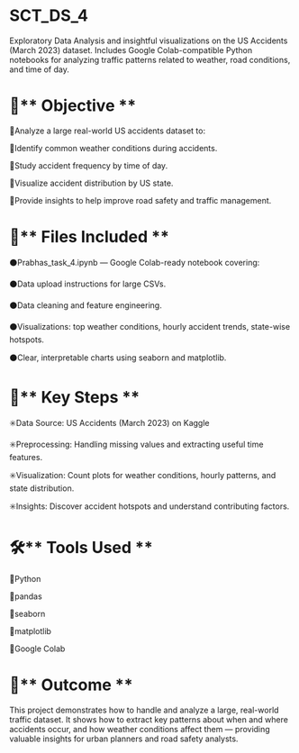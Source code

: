 # SCT_DS_4
Exploratory Data Analysis and insightful visualizations on the US Accidents (March 2023) dataset. Includes Google Colab-compatible Python notebooks for analyzing traffic patterns related to weather, road conditions, and time of day.

# 📌** Objective **
🔹Analyze a large real-world US accidents dataset to:

🔹Identify common weather conditions during accidents.

🔹Study accident frequency by time of day.

🔹Visualize accident distribution by US state.

🔹Provide insights to help improve road safety and traffic management.

# 📁** Files Included **
⚫Prabhas_task_4.ipynb — Google Colab-ready notebook covering:

⚫Data upload instructions for large CSVs.

⚫Data cleaning and feature engineering.

⚫Visualizations: top weather conditions, hourly accident trends, state-wise hotspots.

⚫Clear, interpretable charts using seaborn and matplotlib.

# 🔑** Key Steps **
✳️Data Source: US Accidents (March 2023) on Kaggle

✳️Preprocessing: Handling missing values and extracting useful time features.

✳️Visualization: Count plots for weather conditions, hourly patterns, and state distribution.

✳️Insights: Discover accident hotspots and understand contributing factors.

# 🛠️** Tools Used **
📍Python

📍pandas

📍seaborn

📍matplotlib

📍Google Colab

# 🚀** Outcome **
This project demonstrates how to handle and analyze a large, real-world traffic dataset. It shows how to extract key patterns about when and where accidents occur, and how weather conditions affect them — providing valuable insights for urban planners and road safety analysts.
